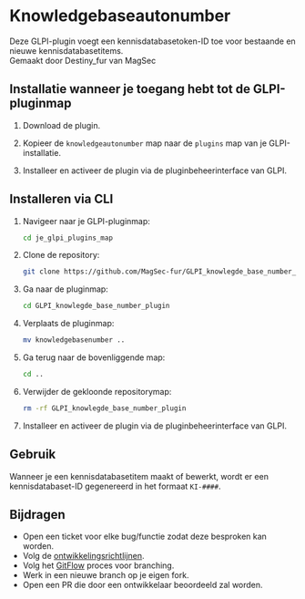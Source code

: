 # Knowledgebaseautonumber

Deze GLPI-plugin voegt een kennisdatabasetoken-ID toe voor bestaande en nieuwe kennisdatabasetitems.  
Gemaakt door Destiny_fur van MagSec  

## Installatie wanneer je toegang hebt tot de GLPI-pluginmap

1. Download de plugin.

2. Kopieer de `knowledgeautonumber` map naar de `plugins` map van je GLPI-installatie.

3. Installeer en activeer de plugin via de pluginbeheerinterface van GLPI.

## Installeren via CLI

1. Navigeer naar je GLPI-pluginmap:

   ```bash
   cd je_glpi_plugins_map
   ```

2. Clone de repository:

   ```bash
   git clone https://github.com/MagSec-fur/GLPI_knowlegde_base_number_plugin.git
   ```

3. Ga naar de pluginmap:

   ```bash
   cd GLPI_knowlegde_base_number_plugin
   ```

4. Verplaats de pluginmap:

   ```bash
   mv knowledgebasenumber ..
   ```

5. Ga terug naar de bovenliggende map:

   ```bash
   cd ..
   ```

6. Verwijder de gekloonde repositorymap:

   ```bash
   rm -rf GLPI_knowlegde_base_number_plugin
   ```

7. Installeer en activeer de plugin via de pluginbeheerinterface van GLPI.

## Gebruik

Wanneer je een kennisdatabasetitem maakt of bewerkt, wordt er een kennisdatabaset-ID gegenereerd in het formaat `KI-####`.

## Bijdragen

- Open een ticket voor elke bug/functie zodat deze besproken kan worden.
- Volg de [ontwikkelingsrichtlijnen](http://glpi-developer-documentation.readthedocs.io/en/latest/plugins/index.html).
- Volg het [GitFlow](http://git-flow.readthedocs.io/) proces voor branching.
- Werk in een nieuwe branch op je eigen fork.
- Open een PR die door een ontwikkelaar beoordeeld zal worden.
